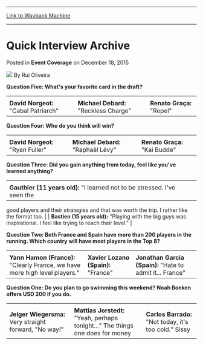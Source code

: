 
---
[Link to Wayback Machine](https://web.archive.org/web/20220523064057/https://magic.wizards.com/en/articles/archive/event-coverage/quick-interview-archive-2015-12-18)

[_metadata_:author]:- "Rui Oliveira"
[_metadata_:description]:- "Question Five: What's your favorite card in the draft? David Norgeot: `Cabal Patriarch` Michael Debard: `Reckless Charge` Renato Graça: `Repel` Question Four: Who do you think will win? David Norgeot: `Ryan Fuller` Michael Debard: `Raphaël Lévy` Renato Graça: `Kai Budde` Question Three: Did you gain anything from today, feel like you've learned anything? Gauthier (11 years"
[_metadata_:generator]:- "Drupal 7 (http://drupal.org)"
[_metadata_:node]:- "955211"
[_metadata_:publish_date]:- "2015-12-18"
[_metadata_:source]:- "div-main-content"
[_metadata_:title]:- "Quick Interview Archive"
[_metadata_:wayback_capture_timestamp]:- "2022-05-23 06:40:57"
[_metadata_:wayback_raw_url]:- "https://web.archive.org/web/20220523064057id_/https://magic.wizards.com/en/articles/archive/event-coverage/quick-interview-archive-2015-12-18"
[_metadata_:wayback_url]:- "https://magic.wizards.com/en/articles/archive/event-coverage/quick-interview-archive-2015-12-18"
---


Quick Interview Archive
=======================



 Posted in **Event Coverage**
 on December 18, 2015 






![](https://media.magic.wizards.com/styles/auth_small/public/generic-avatar-150_103.png)
By Rui Oliveira











**Question Five: What's your favorite card in the draft?**




|  |  |  |
| --- | --- | --- |
|  |  |  |
| **David Norgeot:** "Cabal Patriarch" | **Michael Debard:** "Reckless Charge" | **Renato Graça:** "Repel" |

**Question Four: Who do you think will win?**




|  |  |  |
| --- | --- | --- |
|  |  |  |
| **David Norgeot:** "Ryan Fuller" | **Michael Debard:** "Raphaël Lévy" | **Renato Graça:** "Kai Budde" |

**Question Three: Did you gain anything from today, feel like you've learned anything?**




|  |  |  |
| --- | --- | --- |
|  |  |  |
| **Gauthier (11 years old):** "I learned not to be stressed. I've seen the 
good players and their strategies and that was worth the trip. I 
rather like the format too.
 |  | **Bastien (15 years old):** "Playing with the big guys was inspirational. 
I feel like trying to reach their level." |

**Question Two: Both France and Spain have more than 200 players in the running. Which country will have most players in the Top 8?**




|  |  |  |
| --- | --- | --- |
|  |  |  |
| **Yann Hamon (France):** "Clearly France, we have more high level players." | **Xavier Lozano (Spain):** "France" | **Jonathan Garcia (Spain):** "Hate to admit it... France" |

**Question One: Do you plan to go swimming this weekend? Noah Boeken offers USD 200 if you do.**




|  |  |  |
| --- | --- | --- |
|  |  |  |
| **Jelger Wiegersma:** Very straight forward, "No way!" | **Mattias Jorstedt:** "Yeah, perhaps tonight..." The things one does for money | **Carlos Barrado:** "Not today, it's too cold." Sissy |







